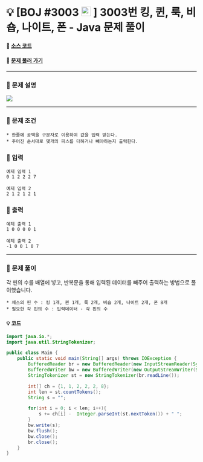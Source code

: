  # :bulb: [BOJ #3003  <img src="https://d2gd6pc034wcta.cloudfront.net/tier/1-a.svg" width="25" height="25"> ] 3003번 킹, 퀸, 룩, 비숍, 나이트, 폰 - Java 문제 풀이
#### :link: [소스 코드](https://github.com/nexusgh12/Algorithm/blob/main/BOJ_3003/BOJ_3003.java)  
#### :link: [문제 풀러 가기](https://www.acmicpc.net/problem/3003)

***
### :seedling: 문제 설명
<img src="https://s3.us-west-2.amazonaws.com/secure.notion-static.com/fd5130a0-6db9-46b6-810a-f264053ce1f6/Untitled.png?X-Amz-Algorithm=AWS4-HMAC-SHA256&X-Amz-Content-Sha256=UNSIGNED-PAYLOAD&X-Amz-Credential=AKIAT73L2G45EIPT3X45%2F20220115%2Fus-west-2%2Fs3%2Faws4_request&X-Amz-Date=20220115T101053Z&X-Amz-Expires=86400&X-Amz-Signature=a52d1dd53217876bc7342dc188bcb0eace360ab200f07c3f6fbbca56405be7e3&X-Amz-SignedHeaders=host&response-content-disposition=filename%20%3D%22Untitled.png%22&x-id=GetObject">

***

### :seedling: 문제 조건
    * 한줄에 공백을 구분자로 이용하여 값을 입력 받는다.
    * 주어진 순서대로 몇개의 피스를 더하거나 빼야하는지 출력한다.

    
### :seedling: 입력
    예제 임력 1
    0 1 2 2 2 7

    예제 입력 2
    2 1 2 1 2 1
    
### :seedling: 출력
    예제 출력 1
    1 0 0 0 0 1

    예제 출력 2
    -1 0 0 1 0 7


***
### :seedling: 문제 풀이
 각 핀의 수를 배열에 넣고, 반복문을 통해 입력된 데이터를 빼주어 출력하는 방법으로 풀이했습니다.
 
    * 체스의 핀 수 : 킹 1개, 퀸 1개, 룩 2개, 비숍 2개, 나이트 2개, 폰 8개
    * 필요한 각 핀의 수 : 입력데이터 - 각 핀의 수
    
    
 #### :bulb: 코드
```java
import java.io.*;
import java.util.StringTokenizer;

public class Main {
    public static void main(String[] args) throws IOException {
        BufferedReader br = new BufferedReader(new InputStreamReader(System.in));
        BufferedWriter bw = new BufferedWriter(new OutputStreamWriter(System.out));
        StringTokenizer st = new StringTokenizer(br.readLine());

        int[] ch = {1, 1, 2, 2, 2, 8};
        int len = st.countTokens();
        String s = "";

        for(int i = 0; i < len; i++){
            s += ch[i] -  Integer.parseInt(st.nextToken()) + " ";
        }
        bw.write(s);
        bw.flush();
        bw.close();
        br.close();
    }
}
```

    

  

